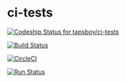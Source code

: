 # ci-tests

[ ![Codeship Status for tapsboy/ci-tests](https://app.codeship.com/projects/8a1b5160-d7d7-0134-9a91-3a8f38152395/status?branch=master)](https://app.codeship.com/projects/203131)

[![Build Status](https://travis-ci.org/tapsboy/ci-tests.svg?branch=master)](https://travis-ci.org/tapsboy/ci-tests)

[![CircleCI](https://circleci.com/gh/tapsboy/ci-tests.svg?style=svg)](https://circleci.com/gh/tapsboy/ci-tests)

[![Run Status](https://api.shippable.com/projects/58a7f266cb4ab90f00fc2707/badge?branch=master)](https://app.shippable.com/projects/58a7f266cb4ab90f00fc2707)
